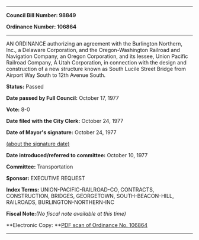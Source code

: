 

********

**Council Bill Number: 98849**
   
**Ordinance Number: 106864**
********

 AN ORDINANCE authorizing an agreement with the Burlington Northern, Inc., a Delaware Corporation, and the Oregon-Washington Railroad and Navigation Company, an Oregon Corporation, and its lessee, Union Pacific Railroad Company, A Utah Corporation, in connection with the design and construction of a new structure known as South Lucile Street Bridge from Airport Way South to 12th Avenue South.

**Status:** Passed
   
**Date passed by Full Council:** October 17, 1977
   
**Vote:** 8-0
   
**Date filed with the City Clerk:** October 24, 1977
   
**Date of Mayor's signature:** October 24, 1977
   
[(about the signature date)](/~public/approvaldate.htm)
   
   
   
**Date introduced/referred to committee:** October 10, 1977
   
**Committee:** Transportation
   
**Sponsor:** EXECUTIVE REQUEST
   
   
**Index Terms:** UNION-PACIFIC-RAILROAD-CO, CONTRACTS, CONSTRUCTION, BRIDGES, GEORGETOWN, SOUTH-BEACON-HILL, RAILROADS, BURLINGTON-NORTHERN-INC

**Fiscal Note:**_(No fiscal note available at this time)_

**Electronic Copy: **[PDF scan of Ordinance No. 106864](/~archives/Ordinances/Ord_106864.pdf)

********

